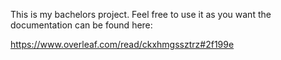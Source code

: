 This is my bachelors project. Feel free to use it as you want the documentation can be found here:

https://www.overleaf.com/read/ckxhmgssztrz#2f199e
